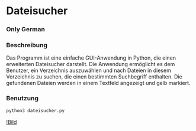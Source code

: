 # Dateisucher
### Only German

### Beschreibung
Das Programm ist eine einfache GUI-Anwendung in Python, die einen erweiterten Dateisucher darstellt.
Die Anwendung ermöglicht es dem Benutzer, ein Verzeichnis auszuwählen und nach Dateien in diesem Verzeichnis zu suchen, die einen bestimmten Suchbegriff enthalten.
Die gefundenen Dateien werden in einem Textfeld angezeigt und gelb markiert.


### Benutzung  
```bash
python3 dateisucher.py
```

[!Bild](https://github.com/n1lt3x/Dateisucher/assets/165163116/695e68f7-9697-415b-9226-d05580d8c879)
